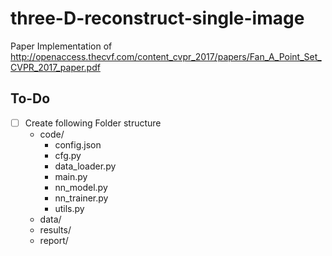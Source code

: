# three-D-reconstruct-single-image
Paper Implementation of http://openaccess.thecvf.com/content_cvpr_2017/papers/Fan_A_Point_Set_CVPR_2017_paper.pdf

## To-Do
- [ ] Create following Folder structure
  - code/
    - config.json
    - cfg.py
    - data_loader.py
    - main.py
    - nn_model.py
    - nn_trainer.py
    - utils.py
  - data/
  - results/
  - report/
  
